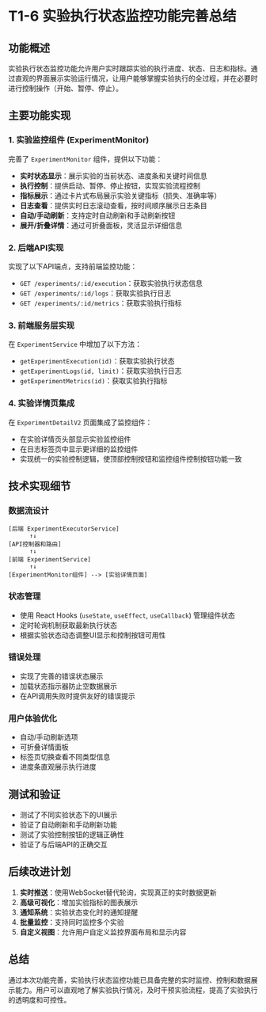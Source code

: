 # T1-6 实验执行状态监控功能完善总结

## 功能概述

实验执行状态监控功能允许用户实时跟踪实验的执行进度、状态、日志和指标。通过直观的界面展示实验运行情况，让用户能够掌握实验执行的全过程，并在必要时进行控制操作（开始、暂停、停止）。

## 主要功能实现

### 1. 实验监控组件 (ExperimentMonitor)

完善了 `ExperimentMonitor` 组件，提供以下功能：

- **实时状态显示**：展示实验的当前状态、进度条和关键时间信息
- **执行控制**：提供启动、暂停、停止按钮，实现实验流程控制
- **指标展示**：通过卡片式布局展示实验关键指标（损失、准确率等）
- **日志查看**：提供实时日志滚动查看，按时间顺序展示日志条目
- **自动/手动刷新**：支持定时自动刷新和手动刷新按钮
- **展开/折叠详情**：通过可折叠面板，灵活显示详细信息

### 2. 后端API实现

实现了以下API端点，支持前端监控功能：

- `GET /experiments/:id/execution`：获取实验执行状态信息
- `GET /experiments/:id/logs`：获取实验执行日志
- `GET /experiments/:id/metrics`：获取实验执行指标

### 3. 前端服务层实现

在 `ExperimentService` 中增加了以下方法：

- `getExperimentExecution(id)`：获取实验执行状态
- `getExperimentLogs(id, limit)`：获取实验执行日志
- `getExperimentMetrics(id)`：获取实验执行指标

### 4. 实验详情页集成

在 `ExperimentDetailV2` 页面集成了监控组件：

- 在实验详情页头部显示实验监控组件
- 在日志标签页中显示更详细的监控组件
- 实现统一的实验控制逻辑，使顶部控制按钮和监控组件控制按钮功能一致

## 技术实现细节

### 数据流设计

```
[后端 ExperimentExecutorService] 
      ↑↓ 
[API控制器和路由] 
      ↑↓ 
[前端 ExperimentService] 
      ↑↓ 
[ExperimentMonitor组件] --> [实验详情页面]
```

### 状态管理

- 使用 React Hooks (`useState`, `useEffect`, `useCallback`) 管理组件状态
- 定时轮询机制获取最新执行状态
- 根据实验状态动态调整UI显示和控制按钮可用性

### 错误处理

- 实现了完善的错误状态展示
- 加载状态指示器防止空数据展示
- 在API调用失败时提供友好的错误提示

### 用户体验优化

- 自动/手动刷新选项
- 可折叠详情面板
- 标签页切换查看不同类型信息
- 进度条直观展示执行进度

## 测试和验证

- 测试了不同实验状态下的UI展示
- 验证了自动刷新和手动刷新功能
- 测试了实验控制按钮的逻辑正确性
- 验证了与后端API的正确交互

## 后续改进计划

1. **实时推送**：使用WebSocket替代轮询，实现真正的实时数据更新
2. **高级可视化**：增加实验指标的图表展示
3. **通知系统**：实验状态变化时的通知提醒
4. **批量监控**：支持同时监控多个实验
5. **自定义视图**：允许用户自定义监控界面布局和显示内容

## 总结

通过本次功能完善，实验执行状态监控功能已具备完整的实时监控、控制和数据展示能力。用户可以直观地了解实验执行情况，及时干预实验流程，提高了实验执行的透明度和可控性。
